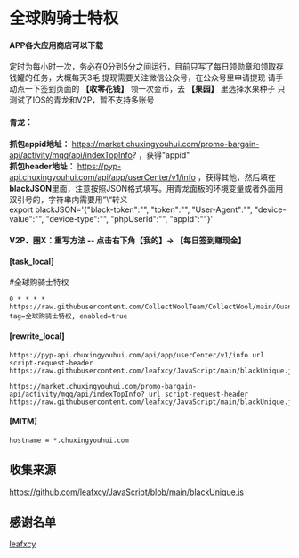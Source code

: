 # 全球购骑士特权
#### APP各大应用商店可以下载

定时为每小时一次，务必在0分到5分之间运行，目前只写了每日领勋章和领取存钱罐的任务，大概每天3毛
提现需要关注微信公众号，在公众号里申请提现
请手动点一下签到页面的 **【收零花钱】** 领一次金币，去 **【果园】** 里选择水果种子
只测试了IOS的青龙和V2P，暂不支持多账号

#### 青龙：
**抓包appid地址：** https://market.chuxingyouhui.com/promo-bargain-api/activity/mqq/api/indexTopInfo? ，获得"appid"  
**抓包header地址：** https://pyp-api.chuxingyouhui.com/api/app/userCenter/v1/info ，获得其他，然后填在**blackJSON**里面，注意按照JSON格式填写。用青龙面板的环境变量或者外面用
双引号的，字符串内需要用”\“转义  
export blackJSON='{"black-token":"", "token":"", "User-Agent":"", "device-value":"", "device-type":"", "phpUserId":"", "appId":""}'

#### V2P、圈X：重写方法 -- 点击右下角【我的】-> 【每日签到赚现金】
#### **[task_local]**
#全球购骑士特权
```
0 * * * * https://raw.githubusercontent.com/CollectWoolTeam/CollectWool/main/QuanQiuGouQiShi/qishika.js, tag=全球购骑士特权, enabled=true
```
#### **[rewrite_local]**
```
https://pyp-api.chuxingyouhui.com/api/app/userCenter/v1/info url script-request-header https://raw.githubusercontent.com/leafxcy/JavaScript/main/blackUnique.js
```
```
https://market.chuxingyouhui.com/promo-bargain-api/activity/mqq/api/indexTopInfo? url script-request-header https://raw.githubusercontent.com/leafxcy/JavaScript/main/blackUnique.js
```
#### **[MITM]**
```
hostname = *.chuxingyouhui.com
```

## 收集来源
https://github.com/leafxcy/JavaScript/blob/main/blackUnique.js
## 感谢名单
[leafxcy](https://github.com/leafxcy)
